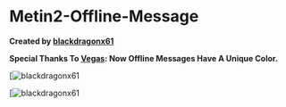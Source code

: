 # Metin2-Offline-Message
**Created by [blackdragonx61](https://metin2.dev/board/profile/14335-mali61/)**

**Special Thanks To [Vegas](https://metin2.dev/board/profile/22505-vegas%E2%84%A2/): Now Offline Messages Have A Unique Color.**

[![blackdragonx61](https://i.imgur.com/wCcCQPs.png)

[![blackdragonx61](https://i.imgur.com/B83zfMt.png)